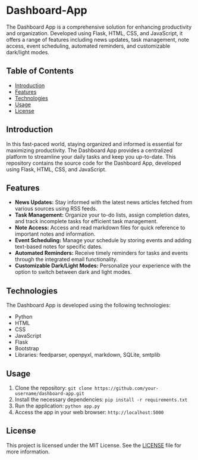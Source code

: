 # Dashboard-App

The Dashboard App is a comprehensive solution for enhancing productivity and organization. Developed using Flask, HTML, CSS, and JavaScript, it offers a range of features including news updates, task management, note access, event scheduling, automated reminders, and customizable dark/light modes.

## Table of Contents

- [Introduction](#introduction)
- [Features](#features)
- [Technologies](#technologies)
- [Usage](#usage)
- [License](#license)

## Introduction

In this fast-paced world, staying organized and informed is essential for maximizing productivity. The Dashboard App provides a centralized platform to streamline your daily tasks and keep you up-to-date. This repository contains the source code for the Dashboard App, developed using Flask, HTML, CSS, and JavaScript.

## Features

- **News Updates:** Stay informed with the latest news articles fetched from various sources using RSS feeds.
- **Task Management:** Organize your to-do lists, assign completion dates, and track incomplete tasks for efficient task management.
- **Note Access:** Access and read markdown files for quick reference to important notes and information.
- **Event Scheduling:** Manage your schedule by storing events and adding text-based notes for specific dates.
- **Automated Reminders:** Receive timely reminders for tasks and events through the integrated email functionality.
- **Customizable Dark/Light Modes:** Personalize your experience with the option to switch between dark and light modes.

## Technologies

The Dashboard App is developed using the following technologies:

- Python
- HTML
- CSS
- JavaScript
- Flask
- Bootstrap
- Libraries: feedparser, openpyxl, markdown, SQLite, smtplib

## Usage

1. Clone the repository: `git clone https://github.com/your-username/dashboard-app.git`
2. Install the necessary dependencies: `pip install -r requirements.txt`
3. Run the application: `python app.py`
4. Access the app in your web browser: `http://localhost:5000`

## License

This project is licensed under the MIT License. See the [LICENSE](LICENSE) file for more information.
